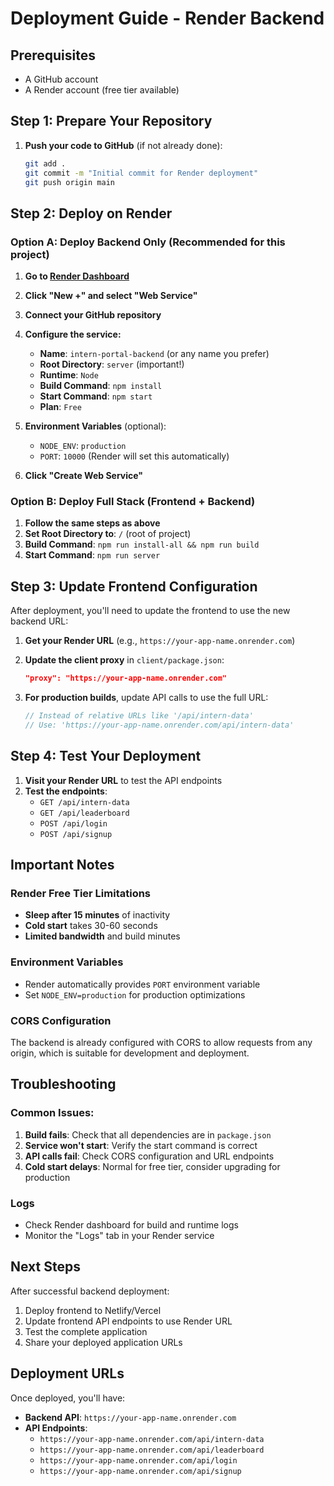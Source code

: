 # Deployment Guide - Render Backend

## Prerequisites
- A GitHub account
- A Render account (free tier available)

## Step 1: Prepare Your Repository

1. **Push your code to GitHub** (if not already done):
   ```bash
   git add .
   git commit -m "Initial commit for Render deployment"
   git push origin main
   ```

## Step 2: Deploy on Render

### Option A: Deploy Backend Only (Recommended for this project)

1. **Go to [Render Dashboard](https://dashboard.render.com/)**
2. **Click "New +" and select "Web Service"**
3. **Connect your GitHub repository**
4. **Configure the service:**
   - **Name**: `intern-portal-backend` (or any name you prefer)
   - **Root Directory**: `server` (important!)
   - **Runtime**: `Node`
   - **Build Command**: `npm install`
   - **Start Command**: `npm start`
   - **Plan**: `Free`

5. **Environment Variables** (optional):
   - `NODE_ENV`: `production`
   - `PORT`: `10000` (Render will set this automatically)

6. **Click "Create Web Service"**

### Option B: Deploy Full Stack (Frontend + Backend)

1. **Follow the same steps as above**
2. **Set Root Directory to**: `/` (root of project)
3. **Build Command**: `npm run install-all && npm run build`
4. **Start Command**: `npm run server`

## Step 3: Update Frontend Configuration

After deployment, you'll need to update the frontend to use the new backend URL:

1. **Get your Render URL** (e.g., `https://your-app-name.onrender.com`)
2. **Update the client proxy** in `client/package.json`:
   ```json
   "proxy": "https://your-app-name.onrender.com"
   ```

3. **For production builds**, update API calls to use the full URL:
   ```javascript
   // Instead of relative URLs like '/api/intern-data'
   // Use: 'https://your-app-name.onrender.com/api/intern-data'
   ```

## Step 4: Test Your Deployment

1. **Visit your Render URL** to test the API endpoints
2. **Test the endpoints**:
   - `GET /api/intern-data`
   - `GET /api/leaderboard`
   - `POST /api/login`
   - `POST /api/signup`

## Important Notes

### Render Free Tier Limitations
- **Sleep after 15 minutes** of inactivity
- **Cold start** takes 30-60 seconds
- **Limited bandwidth** and build minutes

### Environment Variables
- Render automatically provides `PORT` environment variable
- Set `NODE_ENV=production` for production optimizations

### CORS Configuration
The backend is already configured with CORS to allow requests from any origin, which is suitable for development and deployment.

## Troubleshooting

### Common Issues:

1. **Build fails**: Check that all dependencies are in `package.json`
2. **Service won't start**: Verify the start command is correct
3. **API calls fail**: Check CORS configuration and URL endpoints
4. **Cold start delays**: Normal for free tier, consider upgrading for production

### Logs
- Check Render dashboard for build and runtime logs
- Monitor the "Logs" tab in your Render service

## Next Steps

After successful backend deployment:
1. Deploy frontend to Netlify/Vercel
2. Update frontend API endpoints to use Render URL
3. Test the complete application
4. Share your deployed application URLs

## Deployment URLs

Once deployed, you'll have:
- **Backend API**: `https://your-app-name.onrender.com`
- **API Endpoints**:
  - `https://your-app-name.onrender.com/api/intern-data`
  - `https://your-app-name.onrender.com/api/leaderboard`
  - `https://your-app-name.onrender.com/api/login`
  - `https://your-app-name.onrender.com/api/signup` 